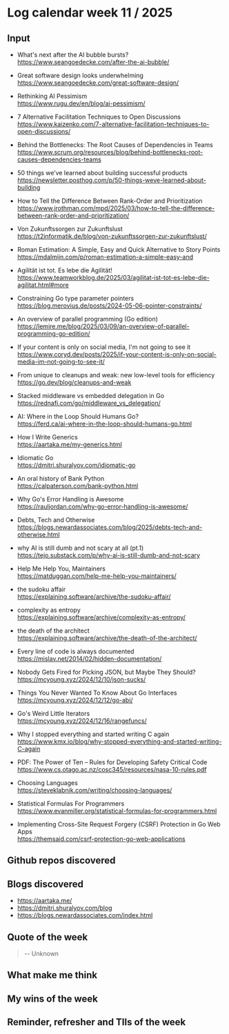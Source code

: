 # Log calendar week 11 / 2025


## Input

- What's next after the AI bubble bursts?  
https://www.seangoedecke.com/after-the-ai-bubble/
- Great software design looks underwhelming  
https://www.seangoedecke.com/great-software-design/
- Rethinking AI Pessimism  
https://www.rugu.dev/en/blog/ai-pessimism/
- 7 Alternative Facilitation Techniques to Open Discussions  
https://www.kaizenko.com/7-alternative-facilitation-techniques-to-open-discussions/
- Behind the Bottlenecks: The Root Causes of Dependencies in Teams  
https://www.scrum.org/resources/blog/behind-bottlenecks-root-causes-dependencies-teams
- 50 things we’ve learned about building successful products  
https://newsletter.posthog.com/p/50-things-weve-learned-about-building
- How to Tell the Difference Between Rank-Order and Prioritization  
https://www.jrothman.com/mpd/2025/03/how-to-tell-the-difference-between-rank-order-and-prioritization/
- Von Zukunftssorgen zur Zukunftslust  
https://t2informatik.de/blog/von-zukunftssorgen-zur-zukunftslust/
- Roman Estimation: A Simple, Easy and Quick Alternative to Story Points  
https://mdalmijn.com/p/roman-estimation-a-simple-easy-and
- Agilität ist tot. Es lebe die Agilität!  
https://www.teamworkblog.de/2025/03/agilitat-ist-tot-es-lebe-die-agilitat.html#more
- Constraining Go type parameter pointers  
https://blog.merovius.de/posts/2024-05-06-pointer-constraints/
- An overview of parallel programming (Go edition)  
https://lemire.me/blog/2025/03/09/an-overview-of-parallel-programming-go-edition/

- If your content is only on social media, I'm not going to see it  
https://www.coryd.dev/posts/2025/if-your-content-is-only-on-social-media-im-not-going-to-see-it/
- From unique to cleanups and weak: new low-level tools for efficiency  
https://go.dev/blog/cleanups-and-weak
- Stacked middleware vs embedded delegation in Go  
https://rednafi.com/go/middleware_vs_delegation/
- AI: Where in the Loop Should Humans Go?  
https://ferd.ca/ai-where-in-the-loop-should-humans-go.html


- How I Write Generics  
https://aartaka.me/my-generics.html

- Idiomatic Go  
https://dmitri.shuralyov.com/idiomatic-go

- An oral history of Bank Python  
https://calpaterson.com/bank-python.html
- Why Go's Error Handling is Awesome  
https://rauljordan.com/why-go-error-handling-is-awesome/

- Debts, Tech and Otherwise  
https://blogs.newardassociates.com/blog/2025/debts-tech-and-otherwise.html

- why AI is still dumb and not scary at all (pt.1)  
https://tejo.substack.com/p/why-ai-is-still-dumb-and-not-scary
- Help Me Help You, Maintainers  
https://matduggan.com/help-me-help-you-maintainers/

- the sudoku affair  
https://explaining.software/archive/the-sudoku-affair/

- complexity as entropy  
https://explaining.software/archive/complexity-as-entropy/

- the death of the architect  
https://explaining.software/archive/the-death-of-the-architect/

- Every line of code is always documented  
https://mislav.net/2014/02/hidden-documentation/

- Nobody Gets Fired for Picking JSON, but Maybe They Should?  
https://mcyoung.xyz/2024/12/10/json-sucks/
- Things You Never Wanted To Know About Go Interfaces  
https://mcyoung.xyz/2024/12/12/go-abi/
- Go's Weird Little Iterators  
https://mcyoung.xyz/2024/12/16/rangefuncs/

- Why I stopped everything and started writing C again  
https://www.kmx.io/blog/why-stopped-everything-and-started-writing-C-again

- PDF: The Power of Ten – Rules for Developing Safety Critical Code  
https://www.cs.otago.ac.nz/cosc345/resources/nasa-10-rules.pdf

- Choosing Languages  
https://steveklabnik.com/writing/choosing-languages/

- Statistical Formulas For Programmers  
https://www.evanmiller.org/statistical-formulas-for-programmers.html

- Implementing Cross-Site Request Forgery (CSRF) Protection in Go Web Apps  
https://themsaid.com/csrf-protection-go-web-applications

## Github repos discovered

## Blogs discovered
- https://aartaka.me/
- https://dmitri.shuralyov.com/blog
- https://blogs.newardassociates.com/index.html

## Quote of the week

>
>
> -- Unknown

## What make me think

## My wins of the week

## Reminder, refresher and TIls of the week
